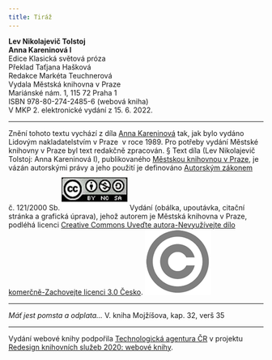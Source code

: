 ```yaml
---
title: Tiráž
---
```


**Lev Nikolajevič Tolstoj    
Anna Kareninová I**  
Edice Klasická světová próza  
Překlad Taťjana Hašková  
Redakce Markéta Teuchnerová  
Vydala Městská knihovna v Praze  
Mariánské nám. 1, 115 72 Praha 1  
ISBN 978-80-274-2485-6 (webová kniha)  
V MKP 2. elektronické vydání z 15. 6. 2022.

***

Znění tohoto textu vychází z díla [Anna Kareninová](https://search.mlp.cz/cz/titul/anna-kareninova/26835/) tak, jak bylo vydáno Lidovým nakladatelstvím v Praze  v roce 1989. Pro potřeby vydání Městské knihovny v Praze byl text redakčně zpracován.
§
Text díla (Lev Nikolajevič Tolstoj: Anna Kareninová I), publikovaného [Městskou knihovnou v Praze](https://www.mlp.cz/cz/), je vázán autorskými právy a jeho použití je definováno [Autorským zákonem](https://www.mkcr.cz/predpisy-zakonu-709.html) č. 121/2000 Sb.
[![image001.jpg](./resources/image001_fmt.png)](https://creativecommons.org/licenses/by-nc-sa/3.0/cz/)
Vydání (obálka, upoutávka, citační stránka a grafická úprava), jehož autorem je Městská knihovna v Praze, podléhá licenci [Creative Commons Uveďte autora-Nevyužívejte dílo komerčně-Zachovejte licenci 3.0 Česko](https://creativecommons.org/licenses/by-nc-sa/3.0/cz/).
![image002.jpg](./resources/image002_fmt.png)

***

_Máť jest pomsta a odplata…_
V. kniha Mojžíšova, kap. 32, verš 35

***

Vydání webové knihy podpořila [Technologická agentura ČR](https://www.tacr.cz/) v projektu [Redesign knihovních služeb 2020: webové knihy](https://starfos.tacr.cz/cs/project/TL04000391).